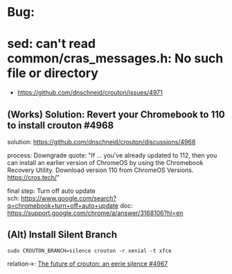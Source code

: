 # Bug:
# sed: can't read common/cras_messages.h: No such file or directory
- https://github.com/dnschneid/crouton/issues/4971

## (Works) Solution: Revert your Chromebook to 110 to install crouton #4968
solution: https://github.com/dnschneid/crouton/discussions/4968

process: Downgrade
quote: "If ... you've already updated to 112, then you can install an earlier version of ChromeOS by using the Chromebook Recovery Utility. Download version 110 from ChromeOS Versions. https://cros.tech/"

final step: Turn off auto update  
sch: https://www.google.com/search?q=chromebook+turn+off+auto+update
doc: https://support.google.com/chrome/a/answer/3168106?hl=en

## (Alt) Install Silent Branch
`sudo CROUTON_BRANCH=silence crouton -r xenial -t xfce`

relation->: [The future of crouton: an eerie silence #4967](https://github.com/dnschneid/crouton/discussions/4967)
